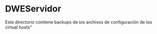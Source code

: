 # DWEServidor
Este directorio contiene backups de los archivos de configuración de los cirtual hosts"

